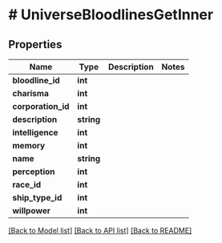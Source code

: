 # # UniverseBloodlinesGetInner

## Properties

Name | Type | Description | Notes
------------ | ------------- | ------------- | -------------
**bloodline_id** | **int** |  |
**charisma** | **int** |  |
**corporation_id** | **int** |  |
**description** | **string** |  |
**intelligence** | **int** |  |
**memory** | **int** |  |
**name** | **string** |  |
**perception** | **int** |  |
**race_id** | **int** |  |
**ship_type_id** | **int** |  |
**willpower** | **int** |  |

[[Back to Model list]](../../README.md#models) [[Back to API list]](../../README.md#endpoints) [[Back to README]](../../README.md)
